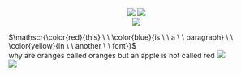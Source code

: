 
<p align="center">
  <image src="https://files.catbox.moe/uqt6sk.jpg">
  


<image src="https://media.discordapp.net/attachments/1036605748794363924/1231003688022048918/wFXWaiAtpya5QAAAABJRU5ErkJggg.png?ex=66356086&is=6622eb86&hm=a528d68eddaf5a338ccec3fb95387da4c34495ca040ce32a165b7b3469966f90&=&format=webp&quality=lossless&width=688&height=688">

  
<br>
<image src="https://caterpie.crd.co/assets/images/gallery16/bf965cb8.gif?v=f7b7a140">
<br>



$\mathscr{\color{red}{this} \ \ \color{blue}{is \ \ a \ \ paragraph} \ \ \color{yellow}{in \ \ another \ \ font}}$
<br>
why are oranges called oranges but an apple is not called red <image src="https://files.catbox.moe/6fjuhr.gif"> 
<br>
<image src="https://caterpie.crd.co/assets/images/gallery19/6ddaf297.png?v=f7b7a140">

<br>









<!--
**deathdelivery/deathdelivery** is a ✨ _special_ ✨ repository because its `README.md` (this file) appears on your GitHub profile.

Here are some ideas to get you started:

- 🔭 I’m currently working on ...
- 🌱 I’m currently learning ...
- 👯 I’m looking to collaborate on ...
- 🤔 I’m looking for help with ...
- 💬 Ask me about ...
- 📫 How to reach me: ...
- 😄 Pronouns: ...
- ⚡ Fun fact: ...
-->
